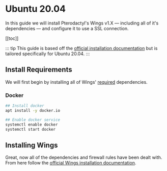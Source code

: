 # Ubuntu 20.04
In this guide we will install Pterodactyl's Wings v1.X — including all of it's dependencies — and configure it to use a SSL connection.

[[toc]]

::: tip
This guide is based off the [official installation documentation](/wings/1.0/installing.md) but is tailored specifically for Ubuntu 20.04.
:::

## Install Requirements
We will first begin by installing all of Wings' [required](/wings/1.0/installing.md#dependencies) dependencies.

### Docker

```bash
## Install docker
apt install -y docker.io

## Enable docker service
systemctl enable docker
systemctl start docker
```

## Installing Wings
Great, now all of the dependencies and firewall rules have been dealt with. From here follow the [official Wings installation documentation](/wings/1.0/installing.html#enabling-swap).
